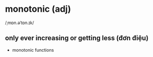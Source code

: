 # monotonic (adj)

/ˌmɒn.əˈtɒn.ɪk/

## only ever increasing or getting less (đơn điệu)

- monotonic functions